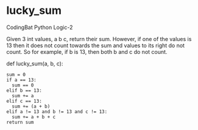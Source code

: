 # lucky_sum
CodingBat Python Logic-2

Given 3 int values, a b c, return their sum. However, if one of the values is 13 then it does not count towards the sum and values to its right do not count. So for example, if b is 13, then both b and c do not count.

def lucky_sum(a, b, c):

    sum = 0
    if a == 13:
      sum == 0
    elif b == 13:
      sum += a
    elif c == 13:
      sum += (a + b)
    elif a != 13 and b != 13 and c != 13:
      sum += a + b + c
    return sum
